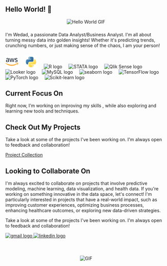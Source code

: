 <h2 align="left">Hello World! 👋</h2>

<p align="center">
  <img src="https://user-images.githubusercontent.com/74038190/236119160-976a0405-caa7-470c-9356-16d43402ea0a.gif" alt="Hello World GIF" width="400"/>
</p>

###

<p align="left">
I'm Wedad, a passionate Data Analyst/Business Analyst. I'm all about turning messy data into golden insights! Whether it's predicting trends, crunching numbers, or just making sense of the chaos, I am your person!
</p>

###

<div align="left">
  <img src="https://raw.githubusercontent.com/devicons/devicon/master/icons/amazonwebservices/amazonwebservices-original-wordmark.svg" height="40" alt="aws logo" />
  <img width="12" />
  <img src="https://raw.githubusercontent.com/devicons/devicon/master/icons/python/python-original.svg" height="40" alt="python logo" />
  <img width="12" />
  <img src="https://www.r-project.org/logo/Rlogo.png" height="40" alt="R logo" />
  <img width="12" />
  <img src="https://imgur.com/8TgrpPP.png" height="40" alt="STATA logo" />
  <img width="12" />
  <img src="https://imgur.com/j4ZELTK.png" height="40" alt="Qlik Sense logo" />
  <img width="12" />
  <img src="https://imgur.com/6huu6R7.png" height="40" alt="Looker logo" />
  <img width="12" />
  <img src="https://imgur.com/Ahmkyou.png" height="40" alt="MySQL logo" />
  <img width="12" />
  <img src="https://seaborn.pydata.org/_images/logo-mark-lightbg.svg" height="40" alt="seaborn logo" />
  <img width="12" />
  <img src="https://www.vectorlogo.zone/logos/tensorflow/tensorflow-icon.svg" height="40" alt="TensorFlow logo" />
  <img width="12" />
  <img src="https://www.vectorlogo.zone/logos/pytorch/pytorch-icon.svg" height="40" alt="PyTorch logo" />
  <img width="12" />
  <img src="https://upload.wikimedia.org/wikipedia/commons/0/05/Scikit_learn_logo_small.svg" height="40" alt="Scikit-learn logo" />
</div>

###

<h2 align="left">Current Focus On</h2>

Right now, I’m working on improving my skills , while also exploring and learning new tools and techniques. 


<h2 align="left">Check Out My Projects</h2>

<p align="left">
  Take a look at some of the projects I've been working on. I'm always open to feedback and collaboration!
</p>

<p align="left">
  <a href="https://github.com/WELZAY/Project-Collection" target="_blank">Project Collection</a>
</p>


<h2 align="left">Looking to Collaborate On</h2>

<p align="left">
 I'm always excited to collaborate on projects that involve predictive modeling, machine learning, data visualization, and health data. If you're working on something innovative in the data space, let's connect! I'm particularly interested in projects that have a real-world impact, such as improving customer experiences, optimizing business processes, enhancing healthcare outcomes, or exploring new data-driven strategies.
</p>


<p align="left">
  Take a look at some of the projects I've been working on. I'm always open to feedback and collaboration!
</p>  

<div align="left">
  <!-- Gmail icon with your email -->
  <a href="mailto:wedadelz@gmail.com">
    <img src="https://img.shields.io/static/v1?message=Gmail&logo=gmail&label=&color=D14836&logoColor=white&labelColor=&style=for-the-badge" height="35" alt="gmail logo"  />
  </a>
  <!-- LinkedIn icon with your profile link -->
  <a href="https://www.linkedin.com/in/wedadelz/" target="_blank">
    <img src="https://img.shields.io/static/v1?message=LinkedIn&logo=linkedin&label=&color=0077B5&logoColor=white&labelColor=&style=for-the-badge" height="35" alt="linkedin logo" />
  </a>
</div>

###

<br clear="both">

<p align="center">
  <img src="https://user-images.githubusercontent.com/74038190/212284136-03988914-d899-44b4-b1d9-4eeccf656e44.gif" alt="GIF" />
</p>
